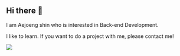 
## Hi there 👋 


I am Aejoeng shin who is interested in Back-end Development.

I like to learn. If you want to do a project with me, please contact me!


<a href="https://www.instagram.com/aejeong0" target="_blank">
<img src="https://img.shields.io/badge/aejeong0%20-E4405F?style=flat-square&logo=instagram&logoColor=white&link=https://www.instagram.com/aejeong0"/>
</a>
